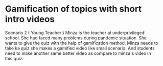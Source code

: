 # Gamification of topics with short intro videos
Scenario 2 ( Young Teacher )
Minza is the teacher at underprivileged school. She had faced many problems during pandemic situation. She wants to give the quiz with the help of gamification method. Minza needs to take ka quiz she makes a gamified video like small scenario. And students need to make another same better video as compare to minza's video in this quiz.
